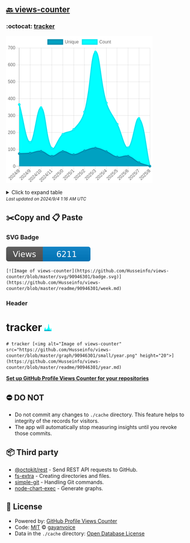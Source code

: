 ## [🔙 views-counter](https://github.com/Husseinfo/views-counter)

### :octocat: [tracker](https://github.com/Husseinfo/tracker)
![Image of views-counter](https://github.com/Husseinfo/views-counter/blob/master/graph/90946301/large/year.png)

<details>
	<summary>Click to expand table</summary>
	<h2>:calendar: Year Page Views Table</h2>
<table>
	<tr>
		<th>
			Last Updated
		</th>
		<th>
			Unique
		</th>
		<th>
			Count
		</th>
	</tr>
	<tr>
		<td>
			<code>2024/9/1</code>
		</td>
		<td>
			<code>1</code>
		</td>
		<td>
			<code>1</code>
		</td>
	</tr>
	<tr>
		<td>
			<code>2024/8/1</code>
		</td>
		<td>
			<code>22</code>
		</td>
		<td>
			<code>283</code>
		</td>
	</tr>
	<tr>
		<td>
			<code>2024/7/1</code>
		</td>
		<td>
			<code>60</code>
		</td>
		<td>
			<code>110</code>
		</td>
	</tr>
	<tr>
		<td>
			<code>2024/6/1</code>
		</td>
		<td>
			<code>55</code>
		</td>
		<td>
			<code>249</code>
		</td>
	</tr>
	<tr>
		<td>
			<code>2024/5/1</code>
		</td>
		<td>
			<code>87</code>
		</td>
		<td>
			<code>375</code>
		</td>
	</tr>
	<tr>
		<td>
			<code>2024/4/1</code>
		</td>
		<td>
			<code>108</code>
		</td>
		<td>
			<code>676</code>
		</td>
	</tr>
	<tr>
		<td>
			<code>2024/3/1</code>
		</td>
		<td>
			<code>92</code>
		</td>
		<td>
			<code>322</code>
		</td>
	</tr>
	<tr>
		<td>
			<code>2024/2/1</code>
		</td>
		<td>
			<code>69</code>
		</td>
		<td>
			<code>218</code>
		</td>
	</tr>
	<tr>
		<td>
			<code>2024/1/1</code>
		</td>
		<td>
			<code>88</code>
		</td>
		<td>
			<code>189</code>
		</td>
	</tr>
	<tr>
		<td>
			<code>2023/12/1</code>
		</td>
		<td>
			<code>60</code>
		</td>
		<td>
			<code>106</code>
		</td>
	</tr>
	<tr>
		<td>
			<code>2023/11/1</code>
		</td>
		<td>
			<code>89</code>
		</td>
		<td>
			<code>347</code>
		</td>
	</tr>
	<tr>
		<td>
			<code>2023/10/1</code>
		</td>
		<td>
			<code>78</code>
		</td>
		<td>
			<code>142</code>
		</td>
	</tr>
	<tr>
		<td>
			<code>2023/9/1</code>
		</td>
		<td>
			<code>75</code>
		</td>
		<td>
			<code>365</code>
		</td>
	</tr>
</table>

</details>
<small><i>Last updated on 2024/9/4 1:16 AM UTC</i></small>

## ✂️Copy and 📋 Paste
### SVG Badge
[![Image of views-counter](https://github.com/Husseinfo/views-counter/blob/master/svg/90946301/badge.svg)](https://github.com/Husseinfo/views-counter/blob/master/readme/90946301/week.md)
```readme
[![Image of views-counter](https://github.com/Husseinfo/views-counter/blob/master/svg/90946301/badge.svg)](https://github.com/Husseinfo/views-counter/blob/master/readme/90946301/week.md)
```
### Header
# tracker [<img alt="Image of views-counter" src="https://github.com/Husseinfo/views-counter/blob/master/graph/90946301/small/year.png" height="20">](https://github.com/Husseinfo/views-counter/blob/master/readme/90946301/year.md)
```readme
# tracker [<img alt="Image of views-counter" src="https://github.com/Husseinfo/views-counter/blob/master/graph/90946301/small/year.png" height="20">](https://github.com/Husseinfo/views-counter/blob/master/readme/90946301/year.md)
```
[**Set up GitHub Profile Views Counter for your repositories**](https://github.com/gayanvoice/github-profile-views-counter)
## ⛔ DO NOT
- Do not commit any changes to `./cache` directory. This feature helps to integrity of the records for visitors.
- The app will automatically stop measuring insights until you revoke those commits.
## 📦 Third party

- [@octokit/rest](https://www.npmjs.com/package/@octokit/rest) - Send REST API requests to GitHub.
- [fs-extra](https://www.npmjs.com/package/fs-extra) - Creating directories and files.
- [simple-git](https://www.npmjs.com/package/simple-git) - Handling Git commands.
- [node-chart-exec](https://www.npmjs.com/package/node-chart-exec) - Generate graphs.
## 📄 License
- Powered by: [GitHub Profile Views Counter](https://github.com/gayanvoice/github-profile-views-counter)
- Code: [MIT](./LICENSE) © [gayanvoice](https://github.com/gayanvoice/github-profile-views-counter)
- Data in the `./cache` directory: [Open Database License](https://opendatacommons.org/licenses/odbl/1-0/)